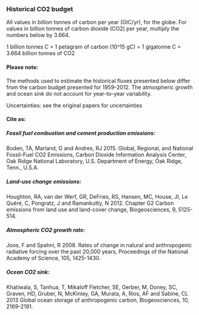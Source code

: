 ### Historical CO2 budget

All values in billion tonnes of carbon per year (GtC/yr), for the globe. For values in billion tonnes of carbon dioxide (CO2) per year, multiply the numbers below by 3.664.

1 billion tonnes C = 1 petagram of carbon (10^15 gC) = 1 gigatonne C = 3.664 billion tonnes of CO2

#### Please note:

The methods used to estimate the historical fluxes presented below differ from the carbon budget presented for 1959-2012. The atmospheric growth and ocean sink do not account for year-to-year variability.

Uncertainties: see the original papers for uncertainties

#### Cite as:

##### Fossil fuel combustion and cement production emissions:

Boden, TA, Marland, G and Andres, RJ 2015. Global, Regional, and National Fossil-Fuel CO2 Emissions, Carbon Dioxide Information Analysis Center, Oak Ridge National Laboratory, U.S. Department of Energy, Oak Ridge, Tenn., U.S.A.

##### Land-use change emissions:

Houghton, RA, van der Werf, GR, DeFries, RS, Hansen, MC, House, JI, Le Quéré, C, Pongratz, J and Ramankutty, N 2012. Chapter G2 Carbon emissions from land use and land-cover change, Biogeosciences, 9, 5125-514.

##### Atmospheric CO2 growth rate:

Joos, F and Spahni, R 2008. Rates of change in natural and anthropogenic radiative forcing over the past 20,000 years, Proceedings of the National Academy of Science, 105, 1425-1430.

##### Ocean CO2 sink:

Khatiwala, S, Tanhua, T, Mikaloff Fletcher, SE, Gerber, M, Doney, SC, Graven, HD, Gruber, N, McKinley, GA, Murata, A, Rios, AF and Sabine, CL 2013 Global ocean storage of anthropogenic carbon, Biogeosciences, 10, 2169-2191.
